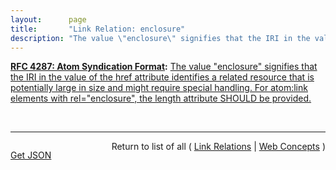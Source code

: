 ```yaml
---
layout:      page
title:       "Link Relation: enclosure"
description: "The value \"enclosure\" signifies that the IRI in the value of the href attribute identifies a related resource that is potentially large in size and might require special handling. For atom:link elements with rel=\"enclosure\", the length attribute SHOULD be provided."
---
```


**[RFC 4287: Atom Syndication Format](/specs/IETF/RFC/4287 "Atom is an XML-based document format that describes lists of related information known as &#34;feeds&#34;. Feeds are composed of a number of items, known as &#34;entries&#34;, each with an extensible set of attached metadata. For example, each entry has a title."):** [The value "enclosure" signifies that the IRI in the value of the href attribute identifies a related resource that is potentially large in size and might require special handling. For atom:link elements with rel="enclosure", the length attribute SHOULD be provided.](http://tools.ietf.org/html/rfc4287#section-4.2.7.2 "Read documentation for Link Relation &#34;enclosure&#34;")

<br/>
<hr/>

<p style="float : left"><a href="enclosure.json" title="Get JSON representing this particular Web Concept">Get JSON</a></p>
<p style="text-align: right">Return to list of all ( <a href="../link-relations">Link Relations</a> | <a href="../">Web Concepts</a> )</p>
